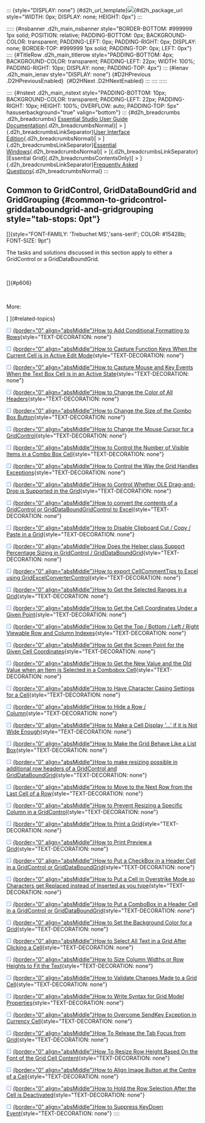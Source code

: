 ::: {style="DISPLAY: none"}
[](ms-xhelp:///?Id=d2h_url_template){#d2h_url_template}![](!package_url!){#d2h_package_url style="WIDTH: 0px; DISPLAY: none; HEIGHT: 0px"}
:::

::::: {#nsbanner .d2h_main_nsbanner style="BORDER-BOTTOM: #999999 1px solid; POSITION: relative; PADDING-BOTTOM: 0px; BACKGROUND-COLOR: transparent; PADDING-LEFT: 0px; PADDING-RIGHT: 0px; DISPLAY: none; BORDER-TOP: #999999 1px solid; PADDING-TOP: 0px; LEFT: 0px"}
:::: {#TitleRow .d2h_main_titlerow style="PADDING-BOTTOM: 4px; BACKGROUND-COLOR: transparent; PADDING-LEFT: 22px; WIDTH: 100%; PADDING-RIGHT: 10px; DISPLAY: none; PADDING-TOP: 4px"}
::: {#ienav .d2h_main_ienav style="DISPLAY: none"}
[](ms-xhelp:///?Id=ac441096-57e1-42c0-aab9-821cf09ee83f){#D2HPrevious .D2HPreviousEnabled}  [](ms-xhelp:///?Id=adf2bed8-410b-436d-b6ce-20ec97697106){#D2HNext .D2HNextEnabled}
:::
::::
:::::

:::: {#nstext .d2h_main_nstext style="PADDING-BOTTOM: 10px; BACKGROUND-COLOR: transparent; PADDING-LEFT: 22px; PADDING-RIGHT: 10px; HEIGHT: 100%; OVERFLOW: auto; PADDING-TOP: 5px" hasuserbackground="true" valign="bottom"}
::: {#d2h_breadcrumbs .d2h_breadcrumbs}
[Essential Studio User Guide Documentation](ms-xhelp:///?Id=12457748-09e3-4d74-a240-8e049cedf030){.d2h_breadcrumbsNormal}[ \> ]{.d2h_breadcrumbsLinkSeparator}[User Interface Edition](ms-xhelp:///?Id=c29296b7-531c-413b-a0ec-488ca1f7f669){.d2h_breadcrumbsNormal}[ \> ]{.d2h_breadcrumbsLinkSeparator}[Essential Windows](ms-xhelp:///?Id=e60759d8-47a4-4570-9d7a-16a68d63f2ea){.d2h_breadcrumbsNormal}[ \> ]{.d2h_breadcrumbsLinkSeparator}[Essential Grid]{.d2h_breadcrumbsContentsOnly}[ \> ]{.d2h_breadcrumbsLinkSeparator}[Frequently Asked Questions](ms-xhelp:///?Id=28ff22ed-2523-4bf9-8f6c-4d94f7bcabcc){.d2h_breadcrumbsNormal}
:::

## Common to GridControl, GridDataBoundGrid and GridGrouping {#common-to-gridcontrol-griddataboundgrid-and-gridgrouping style="tab-stops: 0pt"}

[]{style="FONT-FAMILY: 'Trebuchet MS','sans-serif'; COLOR: #15428b; FONT-SIZE: 9pt"} 

The tasks and solutions discussed in this section apply to either a GridControl or a GridDataBoundGrid.

 

[]{#p606} 

 

More:

[ ]{#related-topics}

[![](button.gif){border="0" align="absMiddle"}How to Add Conditional Formatting to Rows](ms-xhelp:///?Id=adf2bed8-410b-436d-b6ce-20ec97697106){style="TEXT-DECORATION: none"}

[![](button.gif){border="0" align="absMiddle"}How to Capture Function Keys When the Current Cell is in Active Edit Mode](ms-xhelp:///?Id=9ec00ddf-f834-4fa3-8b07-dda89431b674){style="TEXT-DECORATION: none"}

[![](button.gif){border="0" align="absMiddle"}How to Capture Mouse and Key Events When the Text Box Cell is in an Active State](ms-xhelp:///?Id=f3263438-933c-4ac9-88ff-da7195555488){style="TEXT-DECORATION: none"}

[![](button.gif){border="0" align="absMiddle"}How to Change the Color of All Headers](ms-xhelp:///?Id=45ecbcd7-bf34-4a9f-89a9-a03a2f2d4a72){style="TEXT-DECORATION: none"}

[![](button.gif){border="0" align="absMiddle"}How to Change the Size of the Combo Box Button](ms-xhelp:///?Id=197230b0-d026-42aa-8347-89bcf8ef169a){style="TEXT-DECORATION: none"}

[![](button.gif){border="0" align="absMiddle"}How to Change the Mouse Cursor for a GridControl](ms-xhelp:///?Id=7a624028-799a-4168-bb0f-e0035bb9a49b){style="TEXT-DECORATION: none"}

[![](button.gif){border="0" align="absMiddle"}How to Control the Number of Visible Items in a Combo Box Cell](ms-xhelp:///?Id=2b5ad8af-2393-4d02-9022-a134a801f33e){style="TEXT-DECORATION: none"}

[![](button.gif){border="0" align="absMiddle"}How to Control the Way the Grid Handles Exceptions](ms-xhelp:///?Id=10d68c46-3ad3-46d3-ba5b-9e163a62a562){style="TEXT-DECORATION: none"}

[![](button.gif){border="0" align="absMiddle"}How to Control Whether OLE Drag-and-Drop is Supported in the Grid](ms-xhelp:///?Id=2f46e748-77e5-4175-bd99-1f0bddf3ec4d){style="TEXT-DECORATION: none"}

[![](button.gif){border="0" align="absMiddle"}How to convert the contents of a GridControl or GridDataBoundGridControl to Excel](ms-xhelp:///?Id=4ee496a7-cd53-4835-8f67-dcab1021bb65){style="TEXT-DECORATION: none"}

[![](button.gif){border="0" align="absMiddle"}How to Disable Clipboard Cut / Copy / Paste in a Grid](ms-xhelp:///?Id=847af681-8f93-4872-9000-b326000fd415){style="TEXT-DECORATION: none"}

[![](button.gif){border="0" align="absMiddle"}How Does the Helper class Support Percentage Sizing in GridControl / GridDataBoundGrid](ms-xhelp:///?Id=c3252417-5721-4630-b53f-1e92b2d8d42b){style="TEXT-DECORATION: none"}

[![](button.gif){border="0" align="absMiddle"}How to export CellCommentTips to Excel using GridExcelConverterControl](ms-xhelp:///?Id=07f0891c-b0fe-46b9-b697-e6d05aa857f4){style="TEXT-DECORATION: none"}

[![](button.gif){border="0" align="absMiddle"}How to Get the Selected Ranges in a Grid](ms-xhelp:///?Id=66edd1f1-e5a6-44d0-ae4f-50c1cc8bb509){style="TEXT-DECORATION: none"}

[![](button.gif){border="0" align="absMiddle"}How to Get the Cell Coordinates Under a Given Point](ms-xhelp:///?Id=4f620f2b-a01a-4753-93bb-557140c963bc){style="TEXT-DECORATION: none"}

[![](button.gif){border="0" align="absMiddle"}How to Get the Top / Bottom / Left / Right Viewable Row and Column Indexes](ms-xhelp:///?Id=32d6ffaa-c9a5-4ed4-907e-b7024e808cd5){style="TEXT-DECORATION: none"}

[![](button.gif){border="0" align="absMiddle"}How to Get the Screen Point for the Given Cell Coordinates](ms-xhelp:///?Id=bc33f037-4019-4458-9f75-8f1fc96f167c){style="TEXT-DECORATION: none"}

[![](button.gif){border="0" align="absMiddle"}How to Get the New Value and the Old Value when an Item is Selected in a Combobox Cell](ms-xhelp:///?Id=b38f2414-647a-41cf-9409-e93d25f42c91){style="TEXT-DECORATION: none"}

[![](button.gif){border="0" align="absMiddle"}How to Have Character Casing Settings for a Cell](ms-xhelp:///?Id=181be9ae-4745-4f5c-810e-69968f82e2ed){style="TEXT-DECORATION: none"}

[![](button.gif){border="0" align="absMiddle"}How to Hide a Row / Column](ms-xhelp:///?Id=964cceca-1111-4869-9371-48acdcdf380c){style="TEXT-DECORATION: none"}

[![](button.gif){border="0" align="absMiddle"}How to Make a Cell Display \'\...\' if it is Not Wide Enough](ms-xhelp:///?Id=e0a0675a-fd44-4345-b704-1ec1950a63df){style="TEXT-DECORATION: none"}

[![](button.gif){border="0" align="absMiddle"}How to Make the Grid Behave Like a List Box](ms-xhelp:///?Id=5245089b-d1b5-4649-ae09-f487114abc05){style="TEXT-DECORATION: none"}

[![](button.gif){border="0" align="absMiddle"}How to make resizing possible in additional row headers of a GridControl and GridDataBoundGrid](ms-xhelp:///?Id=d748a5f1-273c-4b1a-97bb-1b608afae6d2){style="TEXT-DECORATION: none"}

[![](button.gif){border="0" align="absMiddle"}How to Move to the Next Row from the Last Cell of a Row](ms-xhelp:///?Id=22cd0388-325a-4e60-a6bb-61e58880f4c3){style="TEXT-DECORATION: none"}

[![](button.gif){border="0" align="absMiddle"}How to Prevent Resizing a Specific Column in a GridControl](ms-xhelp:///?Id=e4edaf9b-e40d-453c-8aeb-a6e8641c5a35){style="TEXT-DECORATION: none"}

[![](button.gif){border="0" align="absMiddle"}How to Print a Grid](ms-xhelp:///?Id=4d904248-1b31-4e85-b278-c2a3d8826da3){style="TEXT-DECORATION: none"}

[![](button.gif){border="0" align="absMiddle"}How to Print Preview a Grid](ms-xhelp:///?Id=70291070-8190-41fb-a879-b4f7f168ffef){style="TEXT-DECORATION: none"}

[![](button.gif){border="0" align="absMiddle"}How to Put a CheckBox in a Header Cell in a GridControl or GridDataBoundGrid](ms-xhelp:///?Id=eba5670a-4c76-4dad-987c-2cb3e6e40808){style="TEXT-DECORATION: none"}

[![](button.gif){border="0" align="absMiddle"}How to Put a Cell in Overstrike Mode so Characters get Replaced instead of Inserted as you type](ms-xhelp:///?Id=e653bcf0-c54b-476a-9225-981d5c7ef783){style="TEXT-DECORATION: none"}

[![](button.gif){border="0" align="absMiddle"}How to Put a ComboBox in a Header Cell in a GridControl or GridDataBoundGrid](ms-xhelp:///?Id=46f01735-2021-4b68-a3f8-4dcdaa599893){style="TEXT-DECORATION: none"}

[![](button.gif){border="0" align="absMiddle"}How to Set the Background Color for a Grid](ms-xhelp:///?Id=fd79eff2-2b3e-47cf-bcec-9f0f1785e9cc){style="TEXT-DECORATION: none"}

[![](button.gif){border="0" align="absMiddle"}How to Select All Text in a Grid After Clicking a Cell](ms-xhelp:///?Id=2314ccda-f858-4694-8c58-1843fa765853){style="TEXT-DECORATION: none"}

[![](button.gif){border="0" align="absMiddle"}How to Size Column Widths or Row Heights to Fit the Text](ms-xhelp:///?Id=f8261120-4a11-421b-95d3-0f66d11b59a4){style="TEXT-DECORATION: none"}

[![](button.gif){border="0" align="absMiddle"}How to Validate Changes Made to a Grid Cell](ms-xhelp:///?Id=91558b6a-1536-47c9-9d51-d4ee747b0474){style="TEXT-DECORATION: none"}

[![](button.gif){border="0" align="absMiddle"}How to Write Syntax for Grid Model Properties](ms-xhelp:///?Id=8e7ccc6f-b5f7-4aa3-a6ab-779bbdf13c9a){style="TEXT-DECORATION: none"}

[![](button.gif){border="0" align="absMiddle"}How to Overcome SendKey Exception in Currency Cell](ms-xhelp:///?Id=8bba4590-f7d9-4cc2-b665-58fe66e99159){style="TEXT-DECORATION: none"}

[![](button.gif){border="0" align="absMiddle"}How To Release the Tab Focus from Grid](ms-xhelp:///?Id=5e087ec0-119d-457e-9228-5538ca219ca1){style="TEXT-DECORATION: none"}

[![](button.gif){border="0" align="absMiddle"}How To Resize Row Height Based On the Font of the Grid Cell Content](ms-xhelp:///?Id=2556e380-27dd-44e5-b141-ca95280490e8){style="TEXT-DECORATION: none"}

[![](button.gif){border="0" align="absMiddle"}How to Align Image Button at the Centre of a Cell](ms-xhelp:///?Id=b1415aae-0c9e-4b21-95d7-3351a0972f4b){style="TEXT-DECORATION: none"}

[![](button.gif){border="0" align="absMiddle"}How to Hold the Row Selection After the Cell is Deactivated](ms-xhelp:///?Id=11adb22a-b13f-4cb8-aa8d-5ba158c19b07){style="TEXT-DECORATION: none"}

[![](button.gif){border="0" align="absMiddle"}How to Suppress KeyDown Event](ms-xhelp:///?Id=63f3835c-71be-4456-8ff3-4267d82489cf){style="TEXT-DECORATION: none"}
::::
